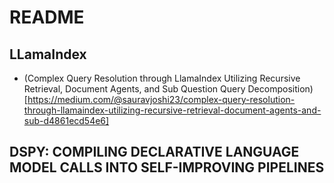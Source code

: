 # README

## LLamaIndex

- (Complex Query Resolution through LlamaIndex Utilizing Recursive Retrieval, Document Agents, and Sub Question Query Decomposition)[https://medium.com/@sauravjoshi23/complex-query-resolution-through-llamaindex-utilizing-recursive-retrieval-document-agents-and-sub-d4861ecd54e6]


## DSPY: COMPILING DECLARATIVE LANGUAGE MODEL CALLS INTO SELF-IMPROVING PIPELINES

